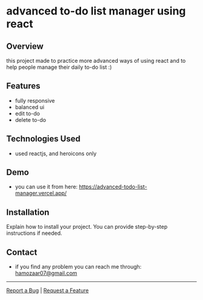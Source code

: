 # advanced to-do list manager using react

## Overview

this project made to practice more advanced ways of using react and to help people manage their daily to-do list :)

## Features

- fully responsive
- balanced ui
- edit to-do
- delete to-do

## Technologies Used

- used reactjs, and heroicons only

## Demo

* you can use it from here: https://advanced-todo-list-manager.vercel.app/


## Installation

Explain how to install your project. You can provide step-by-step instructions if needed.


## Contact

- if you find any problem you can reach me through: hamozaar07@gmail.com


---

[Report a Bug](https://github.com/hamoz07/react-advanced-project/issues) | [Request a Feature](https://github.com/your-username/your-repo-name/issues)
